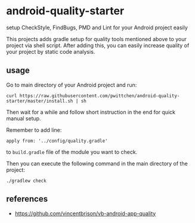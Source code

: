 # android-quality-starter
setup CheckStyle, FindBugs, PMD and Lint for your Android project easily

This projects adds gradle setup for quality tools mentioned above to your project via shell script. After adding this, you can easily increase quality of your project by static code analysis.

usage
-----

Go to main directory of your Android project and run:

```
curl https://raw.githubusercontent.com/pwittchen/android-quality-starter/master/install.sh | sh
```

Then wait for a while and follow short instruction in the end for quick manual setup.

Remember to add line:

```
apply from: '../config/quality.gradle'
```

to `build.gradle` file of the module you want to check.

Then you can execute the following command in the main directory of the project:

```
./gradlew check
```

references
----------
- https://github.com/vincentbrison/vb-android-app-quality
